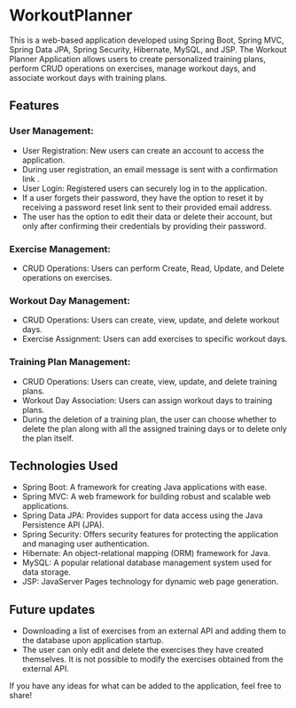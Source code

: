 # WorkoutPlanner

This is a web-based application developed using Spring Boot, Spring MVC, Spring Data JPA, Spring Security, Hibernate, MySQL, and JSP. The Workout Planner Application allows users to create personalized training plans, perform CRUD operations on exercises, manage workout days, and associate workout days with training plans.

## Features
### User Management:
- User Registration: New users can create an account to access the application.
- During user registration, an email message is sent with a confirmation link .
- User Login: Registered users can securely log in to the application.
- If a user forgets their password, they have the option to reset it by receiving a password reset link sent to their provided email address.
- The user has the option to edit their data or delete their account, but only after confirming their credentials by providing their password.
### Exercise Management:
- CRUD Operations: Users can perform Create, Read, Update, and Delete operations on exercises.
### Workout Day Management:
- CRUD Operations: Users can create, view, update, and delete workout days.
- Exercise Assignment: Users can add exercises to specific workout days.
### Training Plan Management:
- CRUD Operations: Users can create, view, update, and delete training plans.
- Workout Day Association: Users can assign workout days to training plans.
- During the deletion of a training plan, the user can choose whether to delete the plan along with all the assigned training days or to delete only the plan itself.
## Technologies Used
- Spring Boot: A framework for creating Java applications with ease.
- Spring MVC: A web framework for building robust and scalable web applications.
- Spring Data JPA: Provides support for data access using the Java Persistence API (JPA).
- Spring Security: Offers security features for protecting the application and managing user authentication.
- Hibernate: An object-relational mapping (ORM) framework for Java.
- MySQL: A popular relational database management system used for data storage.
- JSP: JavaServer Pages technology for dynamic web page generation.

## Future updates
- Downloading a list of exercises from an external API and adding them to the database upon application startup.
- The user can only edit and delete the exercises they have created themselves. It is not possible to modify the exercises obtained from the external API.



If you have any ideas for what can be added to the application, feel free to share!
